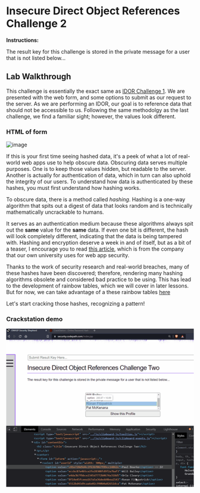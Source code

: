 # Insecure Direct Object References Challenge 2

**Instructions:**

The result key for this challenge is stored in the private message for a user that is not listed below...

## Lab Walkthrough

This challenge is essentially the exact same as [IDOR Challenge 1]. We are presented with the web form, and some options to submit as our request to the server. As we are performing an IDOR, our goal is to reference data that should not be accessible to us. Following the same methodolgy as the last challenge, we find a familiar sight; however, the values look different.

### HTML of form
![image](https://user-images.githubusercontent.com/66766340/146283701-e22bcfb9-bf57-441c-9907-87f801084a5f.png)

If this is your first time seeing hashed data, it's a peek of what a lot of real-world web apps use to help obscure data. Obscuring data serves multiple purposes. One is to keep those values hidden, but readable to the server. Another is actually for authentication of data, which in turn can also uphold the integrity of our users. To understand how data is authenticated by these hashes, you must first understand how hashing works.

To obscure data, there is a method called *hashing*. Hashing is a one-way algorithm that spits out a digest of data that looks random and is technically mathematically uncrackable to humans. 

It serves as an authentication medium because these algorithms always spit out the **same** value for the **same** data. If even one bit is different, the hash will look completely different, indicating that the data is being tampered with. Hashing and encryption deserve a week in and of itself, but as a bit of a teaser, I encourage you to read [this article], which is from the company that our own university uses for web app security.

Thanks to the work of security research and real-world breaches, many of these hashes have been discovered; therefore, rendering many hashing algorithms obsolete and considered bad practice to be using. This has lead to the development of rainbow tables, which we will cover in later lessons. But for now, we can take advantage of a these rainbow tables [here]

Let's start cracking those hashes, recognizing a pattern!

### Crackstation demo
<img src="https://github.com/colton-gabertan/SecurityShepherdLabs/blob/IDOR-Challenge-2/IDORchallenge2-0.gif">




[IDOR Challenge 1]: https://github.com/colton-gabertan/SecurityShepherdLabs/blob/IDOR-Challenge-1/README.md
[this article]: https://www.okta.com/identity-101/hashing-algorithms/
[here]: https://crackstation.net/
